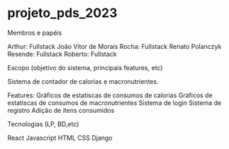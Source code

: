 # projeto_pds_2023

Membros e papéis

Arthur: Fullstack
João Vitor de Morais Rocha: Fullstack
Renato Polanczyk Resende: Fullstack
Roberto: Fullstack

Escopo (objetivo do sistema, principais features, etc)

Sistema de contador de calorias e macronutrientes.

Features: 
Gráficos de estatiscas de consumos de calorias
Gráficos de estatiscas de consumos de macronutrientes
Sistema de login
Sistema de registro
Adição de itens consumidos

Tecnologias (LP, BD,etc)

React
Javascript
HTML
CSS
Django
